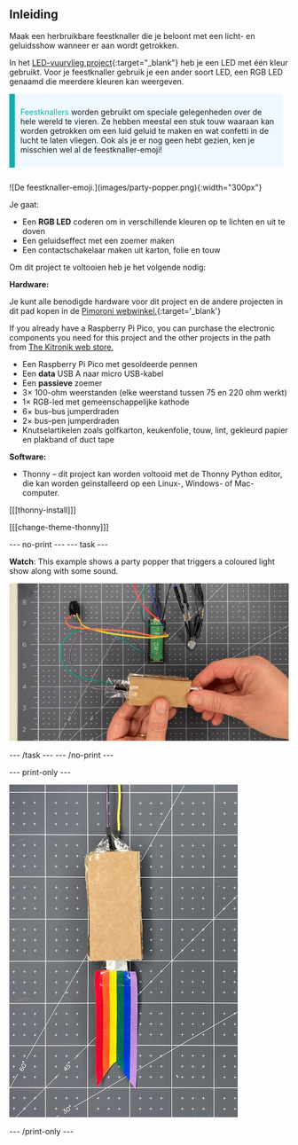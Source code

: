 ## Inleiding

Maak een herbruikbare feestknaller die je beloont met een licht- en geluidsshow wanneer er aan wordt getrokken.

In het [LED-vuurvlieg project](https://projects.raspberrypi.org/en/projects/led-firefly){:target="_blank"} heb je een LED met één kleur gebruikt. Voor je feestknaller gebruik je een ander soort LED, een RGB LED genaamd die meerdere kleuren kan weergeven.

<div style="display: flex; flex-wrap: wrap">
<div style="flex-basis: 200px; flex-grow: 1; margin-right: 10px;">
<div style="border-left: solid; border-width:10px; border-color: #0faeb0; background-color: aliceblue; padding: 10px; display:flex; margin-bottom: 27px;"><p><span style="color: #0faeb0">Feestknallers</span> worden gebruikt om speciale gelegenheden over de hele wereld te vieren. Ze hebben meestal een stuk touw waaraan kan worden getrokken om een luid geluid te maken en wat confetti in de lucht te laten vliegen. Ook als je er nog geen hebt gezien, ken je misschien wel al de feestknaller-emoji!</p>
</div>
<div>
![De feestknaller-emoji.](images/party-popper.png){:width="300px"}
</div>
</div>
</div>

Je gaat:

+ Een **RGB LED** coderen om in verschillende kleuren op te lichten en uit te doven
+ Een geluidseffect met een zoemer maken
+ Een contactschakelaar maken uit karton, folie en touw

Om dit project te voltooien heb je het volgende nodig:

**Hardware:**

Je kunt alle benodigde hardware voor dit project en de andere projecten in dit pad kopen in de [Pimoroni webwinkel.](https://shop.pimoroni.com/products/pico-intro-kit?variant=39893512945747){:target='_blank'}

If you already have a Raspberry Pi Pico, you can purchase the electronic components you need for this project and the other projects in the path from [The Kitronik web store.](https://kitronik.co.uk/products/5343-raspberry-pi-foundation-pico-pathway-pack)

+ Een Raspberry Pi Pico met gesoldeerde pennen
+ Een **data** USB A naar micro USB-kabel
+ Een **passieve** zoemer
+ 3× 100-ohm weerstanden (elke weerstand tussen 75 en 220 ohm werkt)
+ 1× RGB-led met gemeenschappelijke kathode
+ 6× bus–bus jumperdraden
+ 2× bus–pen jumperdraden
+ Knutselartikelen zoals golfkarton, keukenfolie, touw, lint, gekleurd papier en plakband of duct tape

**Software:**
+ Thonny – dit project kan worden voltooid met de Thonny Python editor, die kan worden geïnstalleerd op een Linux-, Windows- of Mac-computer.

[[[thonny-install]]]

[[[change-theme-thonny]]]


--- no-print --- --- task ---

**Watch**: This example shows a party popper that triggers a coloured light show along with some sound.

![A small piece of foil is pulled out of the popper switch and an LED lights up and a sound plays.](images/full-popper-test.gif)

--- /task --- --- /no-print ---

--- print-only ---

![A party popper made from cardboard with a ribbon tail.](images/add-ribbon.jpg)

--- /print-only ---
